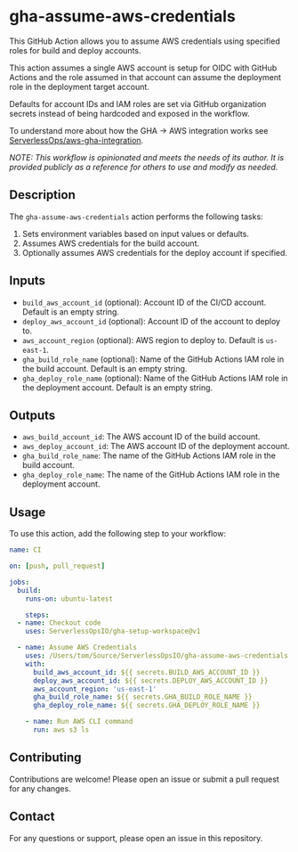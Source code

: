 # gha-assume-aws-credentials

This GitHub Action allows you to assume AWS credentials using specified roles for build and deploy accounts.

This action assumes a single AWS account is setup for OIDC with GitHub Actions and the role assumed in that account can assume the deployment role in the deployment target account.

Defaults for account IDs and IAM roles are set via GitHub organization secrets instead of being hardcoded and exposed in the workflow.

To understand more about how the GHA -> AWS integration works see [ServerlessOps/aws-gha-integration](https://github.com/ServerlessOpsIO/aws-gha-integration).

_*NOTE: This workflow is opinionated and meets the needs of its author. It is provided publicly as a reference for others to use and modify as needed.*_

## Description

The `gha-assume-aws-credentials` action performs the following tasks:
1. Sets environment variables based on input values or defaults.
2. Assumes AWS credentials for the build account.
3. Optionally assumes AWS credentials for the deploy account if specified.

## Inputs

- `build_aws_account_id` (optional): Account ID of the CI/CD account. Default is an empty string.
- `deploy_aws_account_id` (optional): Account ID of the account to deploy to.
- `aws_account_region` (optional): AWS region to deploy to. Default is `us-east-1`.
- `gha_build_role_name` (optional): Name of the GitHub Actions IAM role in the build account. Default is an empty string.
- `gha_deploy_role_name` (optional): Name of the GitHub Actions IAM role in the deployment account. Default is an empty string.

## Outputs

- `aws_build_account_id`: The AWS account ID of the build account.
- `aws_deploy_account_id`: The AWS account ID of the deployment account.
- `gha_build_role_name`: The name of the GitHub Actions IAM role in the build account.
- `gha_deploy_role_name`: The name of the GitHub Actions IAM role in the deployment account.

## Usage

To use this action, add the following step to your workflow:

```yaml
name: CI

on: [push, pull_request]

jobs:
  build:
    runs-on: ubuntu-latest

    steps:
  - name: Checkout code
    uses: ServerlessOpsIO/gha-setup-workspace@v1

  - name: Assume AWS Credentials
    uses: /Users/tom/Source/ServerlessOpsIO/gha-assume-aws-credentials
    with:
      build_aws_account_id: ${{ secrets.BUILD_AWS_ACCOUNT_ID }}
      deploy_aws_account_id: ${{ secrets.DEPLOY_AWS_ACCOUNT_ID }}
      aws_account_region: 'us-east-1'
      gha_build_role_name: ${{ secrets.GHA_BUILD_ROLE_NAME }}
      gha_deploy_role_name: ${{ secrets.GHA_DEPLOY_ROLE_NAME }}

    - name: Run AWS CLI command
      run: aws s3 ls
```

## Contributing

Contributions are welcome! Please open an issue or submit a pull request for any changes.

## Contact

For any questions or support, please open an issue in this repository.

